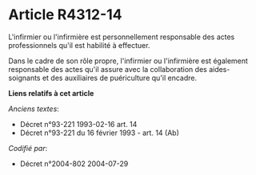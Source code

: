 # Article R4312-14

L'infirmier ou l'infirmière est personnellement responsable des actes professionnels qu'il est habilité à effectuer.

Dans le cadre de son rôle propre, l'infirmier ou l'infirmière est également responsable des actes qu'il assure avec la
collaboration des aides-soignants et des auxiliaires de puériculture qu'il encadre.

**Liens relatifs à cet article**

_Anciens textes_:

  - Décret n°93-221 1993-02-16 art. 14
  - Décret n°93-221 du 16 février 1993 - art. 14 (Ab)

_Codifié par_:

  - Décret n°2004-802 2004-07-29

